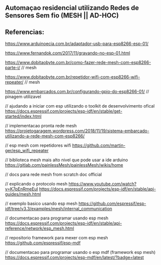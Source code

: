 ## Automaçao residencial utilizando Redes de Sensores Sem fio (MESH || AD-HOC)


## Referencias:

https://www.arduinoecia.com.br/adaptador-usb-para-esp8266-esp-01/

https://www.fernandok.com/2017/11/gravando-no-esp-01.html 

https://www.dobitaobyte.com.br/como-fazer-rede-mesh-com-esp8266-parte-i/ // mesh

https://www.dobitaobyte.com.br/repetidor-wifi-com-esp8266-wifi-repeater/ // mesh

https://www.embarcados.com.br/configurando-gpio-do-esp8266-01/ // pinagem utilizavel

// ajudando a iniciar com esp utilizando o toolkit de desenvolvimento ofical
https://docs.espressif.com/projects/esp-idf/en/stable/get-started/index.html


// implementacao pronta rede mesh
https://projetogaragem.wordpress.com/2018/11/19/sistema-embarcado-utilizando-a-rede-mesh-com-esp8266/

// esp mesh com repetidores wifi
https://github.com/martin-ger/esp_wifi_repeater

// biblioteca mesh mais alto nivel que pode usar a ide arduino
https://gitlab.com/painlessMesh/painlessMesh/wikis/home


// docs para rede mesh from scratch doc official

// explicando o protocolo mesh
https://www.youtube.com/watch?v=K7pEnRmeEuI
https://docs.espressif.com/projects/esp-idf/en/stable/api-guides/mesh.html

// exemplo basico usando esp mesh
https://github.com/espressif/esp-idf/tree/v3.3/examples/mesh/internal_communication

// documentacao para programar usando esp mesh
https://docs.espressif.com/projects/esp-idf/en/stable/api-reference/network/esp_mesh.html

// repositorio framework para mexer com esp mesh
https://github.com/espressif/esp-mdf

// documentacao para programar usando o esp mdf (framework esp mesh)
https://docs.espressif.com/projects/esp-mdf/en/latest/?badge=latest
